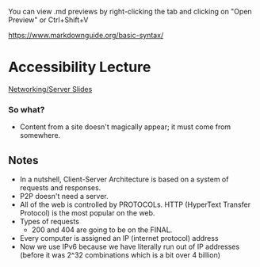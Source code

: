 <!-- ATTENTION! -->
You can view .md previews by right-clicking the tab and clicking on "Open Preview" or Ctrl+Shift+V

https://www.markdownguide.org/basic-syntax/
# Accessibility Lecture
[Networking/Server Slides](https://docs.google.com/presentation/d/1f47kHzoFrTcgQoIxLg8XnUXvGu3KbKpx-MR7wiM0_58/edit)
### So what?
* Content from a site doesn't magically appear; it must come from somewhere.
## Notes
* In a nutshell, Client-Server Architecture is based on a system of requests and responses.
* P2P doesn't need a server.
* All of the web is controlled by PROTOCOLs. HTTP (HyperText Transfer Protocol) is the most popular on the web.
* Types of requests
  * 200 and 404 are going to be on the FINAL.
* Every computer is assigned an IP (internet protocol) address
* Now we use IPv6 because we have literally run out of IP addresses (before it was 2^32 combinations which is a bit over 4 billion)